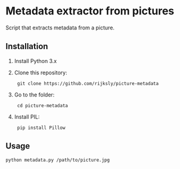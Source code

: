 # Metadata extractor from pictures

Script that extracts metadata from a picture.

## Installation

1. Install Python 3.x
2. Clone this repository:

        git clone https://github.com/rijksly/picture-metadata

3. Go to the folder:

        cd picture-metadata

4. Install PIL:

        pip install Pillow

## Usage

    python metadata.py /path/to/picture.jpg
